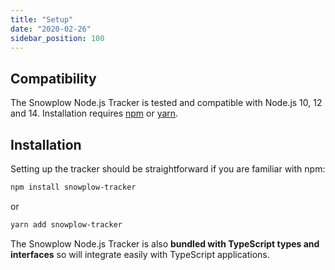 ```yaml
---
title: "Setup"
date: "2020-02-26"
sidebar_position: 100
---
```


## Compatibility

The Snowplow Node.js Tracker is tested and compatible with Node.js 10, 12 and 14. Installation requires [npm](https://www.npmjs.org/) or [yarn](https://yarnpkg.com/).

## Installation

Setting up the tracker should be straightforward if you are familiar with npm:

```bash
npm install snowplow-tracker
```

or

```bash
yarn add snowplow-tracker
```

The Snowplow Node.js Tracker is also **bundled with TypeScript types and interfaces** so will integrate easily with TypeScript applications.
